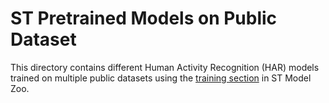 # ST Pretrained Models on Public Dataset

This directory contains different Human Activity Recognition (HAR) models trained on multiple public datasets using the [training section](../../../scripts/training/readme.md) in ST Model Zoo.
